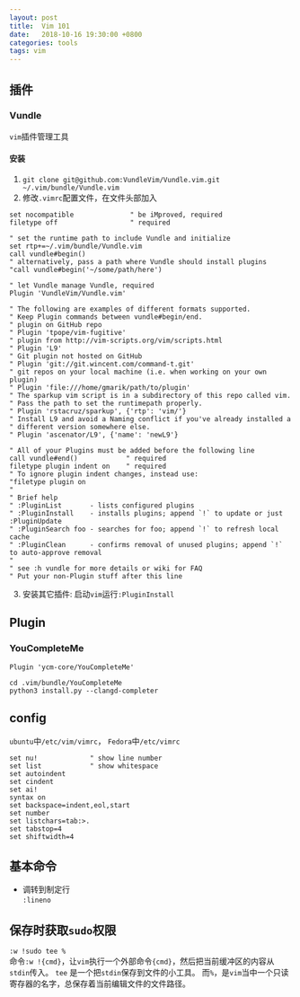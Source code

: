 ```yaml
---
layout: post
title:  Vim 101
date:   2018-10-16 19:30:00 +0800
categories: tools
tags: vim
---
```


## 插件

### Vundle

`vim`插件管理工具

#### 安装

1. `git clone git@github.com:VundleVim/Vundle.vim.git ~/.vim/bundle/Vundle.vim`
2. 修改`.vimrc`配置文件，在文件头部加入

```vimrc
set nocompatible              " be iMproved, required
filetype off                  " required

" set the runtime path to include Vundle and initialize
set rtp+=~/.vim/bundle/Vundle.vim
call vundle#begin()
" alternatively, pass a path where Vundle should install plugins
"call vundle#begin('~/some/path/here')

" let Vundle manage Vundle, required
Plugin 'VundleVim/Vundle.vim'

" The following are examples of different formats supported.
" Keep Plugin commands between vundle#begin/end.
" plugin on GitHub repo
" Plugin 'tpope/vim-fugitive'
" plugin from http://vim-scripts.org/vim/scripts.html
" Plugin 'L9'
" Git plugin not hosted on GitHub
" Plugin 'git://git.wincent.com/command-t.git'
" git repos on your local machine (i.e. when working on your own plugin)
" Plugin 'file:///home/gmarik/path/to/plugin'
" The sparkup vim script is in a subdirectory of this repo called vim.
" Pass the path to set the runtimepath properly.
" Plugin 'rstacruz/sparkup', {'rtp': 'vim/'}
" Install L9 and avoid a Naming conflict if you've already installed a
" different version somewhere else.
" Plugin 'ascenator/L9', {'name': 'newL9'}

" All of your Plugins must be added before the following line
call vundle#end()            " required
filetype plugin indent on    " required
" To ignore plugin indent changes, instead use:
"filetype plugin on
"
" Brief help
" :PluginList       - lists configured plugins
" :PluginInstall    - installs plugins; append `!` to update or just :PluginUpdate
" :PluginSearch foo - searches for foo; append `!` to refresh local cache
" :PluginClean      - confirms removal of unused plugins; append `!` to auto-approve removal
"
" see :h vundle for more details or wiki for FAQ
" Put your non-Plugin stuff after this line
```

3. 安装其它插件: 启动`vim`运行`:PluginInstall`

## Plugin

### YouCompleteMe

```
Plugin 'ycm-core/YouCompleteMe'
```

```shell
cd .vim/bundle/YouCompleteMe
python3 install.py --clangd-completer
```

## config

`ubuntu`中`/etc/vim/vimrc`， `Fedora`中`/etc/vimrc`

```vimrc
set nu!             " show line number
set list            " show whitespace
set autoindent
set cindent
set ai!
syntax on
set backspace=indent,eol,start
set number
set listchars=tab:>.
set tabstop=4
set shiftwidth=4
```

## 基本命令

* 调转到制定行  
    `:lineno`

## 保存时获取`sudo`权限

`:w !sudo tee %`  
命令`:w !{cmd}`，让`vim`执行一个外部命令`{cmd}`，然后把当前缓冲区的内容从`stdin`传入。
`tee` 是一个把`stdin`保存到文件的小工具。
而`%`，是`vim`当中一个只读寄存器的名字，总保存着当前编辑文件的文件路径。
